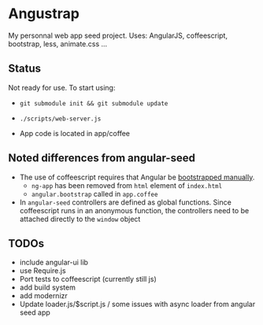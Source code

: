 # Angustrap

My personnal web app seed project. 
Uses: AngularJS, coffeescript, bootstrap, less, animate.css ... 

## Status

Not ready for use.
To start using:

* `git submodule init && git submodule update`

* `./scripts/web-server.js`

* App code is located in app/coffee

## Noted differences from angular-seed
* The use of coffeescript requires that Angular be [bootstrapped manually](http://docs.angularjs.org/guide/bootstrap).
	* `ng-app` has been removed from `html` element of `index.html`
	* `angular.bootstrap` called in  `app.coffee`
* In `angular-seed` controllers are defined as global functions.  Since coffeescript runs in an anonymous function, the controllers need to be attached directly to the `window` object

## TODOs

* include angular-ui lib
* use Require.js
* Port tests to coffeescript (currently still js)
* add build system
* add modernizr
* Update loader.js/$script.js / some issues with async loader from angular seed app
